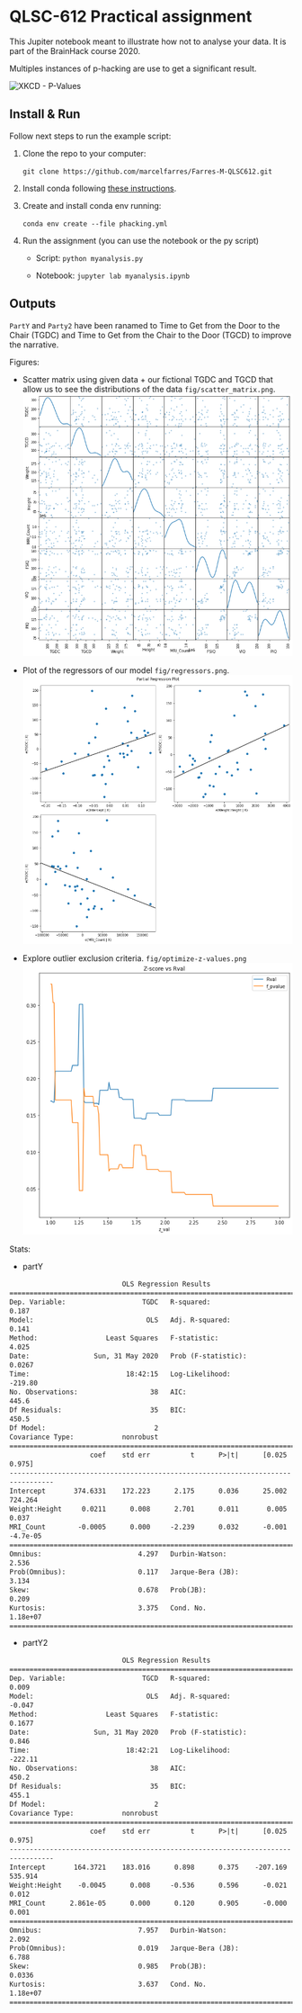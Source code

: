 # QLSC-612 Practical assignment

This Jupiter notebook meant to illustrate how not to analyse your data. It is part of the BrainHack course 2020.

Multiples instances of p-hacking are use to get a significant result.

![XKCD - P-Values](https://imgs.xkcd.com/comics/p_values.png)

## Install & Run

Follow next steps to run the example script:

1. Clone the repo to your computer:

    `git clone https://github.com/marcelfarres/Farres-M-QLSC612.git`

2. Install conda following [these instructions](https://docs.conda.io/projects/conda/en/latest/user-guide/install/).

3. Create and install conda env running:

    `conda env create --file phacking.yml`

4. Run the assignment (you can use the notebook or the py script)

    - Script: `python myanalysis.py`

    - Notebook: `jupyter lab myanalysis.ipynb`


## Outputs

`PartY` and `Party2` have been ranamed to Time to Get from the Door to the Chair (TGDC) and Time to Get from the Chair to the Door (TGCD) to improve the narrative.

Figures:

- Scatter matrix using given data + our fictional TGDC and TGCD that allow us to see the distributions of the data `fig/scatter_matrix.png`.
![scatter_matrix](fig/scatter_matrix.png)

- Plot of the regressors of our model `fig/regressors.png`.
![regressors](fig/regressors.png)

- Explore outlier exclusion criteria. `fig/optimize-z-values.png`
![optimize-z-values](fig/optimize-z-values.png)

Stats:

- partY

```
                            OLS Regression Results                            
==============================================================================
Dep. Variable:                   TGDC   R-squared:                       0.187
Model:                            OLS   Adj. R-squared:                  0.141
Method:                 Least Squares   F-statistic:                     4.025
Date:                Sun, 31 May 2020   Prob (F-statistic):             0.0267
Time:                        18:42:15   Log-Likelihood:                -219.80
No. Observations:                  38   AIC:                             445.6
Df Residuals:                      35   BIC:                             450.5
Df Model:                           2                                         
Covariance Type:            nonrobust                                         
=================================================================================
                    coef    std err          t      P>|t|      [0.025      0.975]
---------------------------------------------------------------------------------
Intercept       374.6331    172.223      2.175      0.036      25.002     724.264
Weight:Height     0.0211      0.008      2.701      0.011       0.005       0.037
MRI_Count        -0.0005      0.000     -2.239      0.032      -0.001    -4.7e-05
==============================================================================
Omnibus:                        4.297   Durbin-Watson:                   2.536
Prob(Omnibus):                  0.117   Jarque-Bera (JB):                3.134
Skew:                           0.678   Prob(JB):                        0.209
Kurtosis:                       3.375   Cond. No.                     1.18e+07
==============================================================================

```

- partY2

```
                            OLS Regression Results                            
==============================================================================
Dep. Variable:                   TGCD   R-squared:                       0.009
Model:                            OLS   Adj. R-squared:                 -0.047
Method:                 Least Squares   F-statistic:                    0.1677
Date:                Sun, 31 May 2020   Prob (F-statistic):              0.846
Time:                        18:42:21   Log-Likelihood:                -222.11
No. Observations:                  38   AIC:                             450.2
Df Residuals:                      35   BIC:                             455.1
Df Model:                           2                                         
Covariance Type:            nonrobust                                         
=================================================================================
                    coef    std err          t      P>|t|      [0.025      0.975]
---------------------------------------------------------------------------------
Intercept       164.3721    183.016      0.898      0.375    -207.169     535.914
Weight:Height    -0.0045      0.008     -0.536      0.596      -0.021       0.012
MRI_Count      2.861e-05      0.000      0.120      0.905      -0.000       0.001
==============================================================================
Omnibus:                        7.957   Durbin-Watson:                   2.092
Prob(Omnibus):                  0.019   Jarque-Bera (JB):                6.788
Skew:                           0.985   Prob(JB):                       0.0336
Kurtosis:                       3.637   Cond. No.                     1.18e+07
==============================================================================
```
